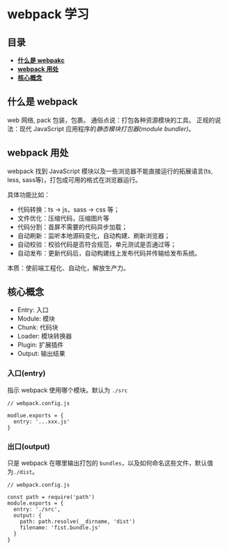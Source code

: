 # webpack 学习

## 目录

- **[什么是 webpakc](#什么是-webpack)**
- **[webpack 用处](#webpack-用处)**
- **[核心概念](#核心概念)**


## 什么是 webpack

web 网络, pack 包装，包裹。
通俗点说：打包各种资源模块的工具。
正规的说法：现代 JavaScript 应用程序的*静态模块打包器(module bundler)*。


## webpack 用处

webpack 找到 JavaScript 模块以及一些浏览器不能直接运行的拓展语言(ts, less, sass等)，打包成可用的格式在浏览器运行。

具体功能比如：
- 代码转换：ts -> js，sass -> css 等；
- 文件优化：压缩代码，压缩图片等
- 代码分割：首屏不需要的代码异步加载；
- 自动刷新：监听本地源码变化，自动构建、刷新浏览器；
- 自动校验：校验代码是否符合规范，单元测试是否通过等；
- 自动发布：更新代码后，自动构建线上发布代码并传输给发布系统。

本质：使前端工程化、自动化，解放生产力。


## 核心概念

- Entry: 入口
- Module: 模块
- Chunk: 代码块
- Loader: 模块转换器
- Plugin: 扩展插件
- Output: 输出结果

### 入口(entry)

指示 webpack 使用哪个模块。默认为 `./src`
```
// webpack.config.js

modlue.exports = {
  entry: '...xxx.js'
}
```

### 出口(output)

只是 webpack 在哪里输出打包的 `bundles`，以及如何命名这些文件，默认值为`./dist`。
```
// webpack.config.js

const path = require('path')
module.exports = {
  entry: './src',
  output: {
    path: path.resolve(__dirname, 'dist')
    filename: 'fist.bundle.js'
  }
}
```
